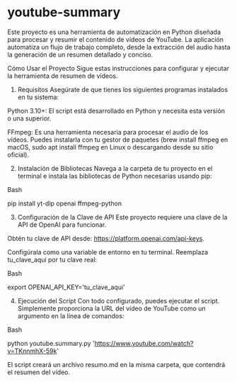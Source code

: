 # youtube-summary
Este proyecto es una herramienta de automatización en Python diseñada para procesar y resumir el contenido de vídeos de YouTube. La aplicación automatiza un flujo de trabajo completo, desde la extracción del audio hasta la generación de un resumen detallado y conciso.


Cómo Usar el Proyecto
Sigue estas instrucciones para configurar y ejecutar la herramienta de resumen de vídeos.

1. Requisitos
Asegúrate de que tienes los siguientes programas instalados en tu sistema:

Python 3.10+: El script está desarrollado en Python y necesita esta versión o una superior.

FFmpeg: Es una herramienta necesaria para procesar el audio de los vídeos. Puedes instalarla con tu gestor de paquetes (brew install ffmpeg en macOS, sudo apt install ffmpeg en Linux o descargando desde su sitio oficial).

2. Instalación de Bibliotecas
Navega a la carpeta de tu proyecto en el terminal e instala las bibliotecas de Python necesarias usando pip:

Bash

pip install yt-dlp openai ffmpeg-python

3. Configuración de la Clave de API
Este proyecto requiere una clave de la API de OpenAI para funcionar.

Obtén tu clave de API desde: https://platform.openai.com/api-keys.

Configúrala como una variable de entorno en tu terminal. Reemplaza tu_clave_aqui por tu clave real:

Bash

export OPENAI_API_KEY='tu_clave_aqui'


4. Ejecución del Script
Con todo configurado, puedes ejecutar el script. Simplemente proporciona la URL del vídeo de YouTube como un argumento en la línea de comandos:

Bash

python youtube.summary.py 'https://www.youtube.com/watch?v=TKnnmhX-59k'

El script creará un archivo resumo.md en la misma carpeta, que contendrá el resumen del vídeo.
